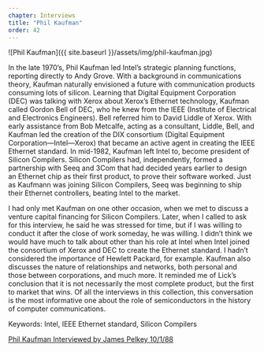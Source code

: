 ```yaml
---
chapter: Interviews
title: "Phil Kaufman"
order: 42
---
```


![Phil Kaufman]({{ site.baseurl }}/assets/img/phil-kaufman.jpg)

In the late 1970’s, Phil Kaufman led Intel’s strategic planning functions, reporting directly to Andy Grove. With a background in communications theory, Kaufman naturally envisioned a future with communication products consuming lots of silicon. Learning that Digital Equipment Corporation (DEC) was talking with Xerox about Xerox’s Ethernet technology, Kaufman called Gordon Bell of DEC, who he knew from the IEEE (Institute of Electrical and Electronics Engineers). Bell referred him to David Liddle of Xerox. With early assistance from Bob Metcalfe, acting as a consultant, Liddle, Bell, and Kaufman led the creation of the DIX consortium (Digital Equipment Corporation—Intel—Xerox) that became an active agent in creating the IEEE Ethernet standard. In mid-1982, Kaufman left Intel to, become president of Silicon Compilers. Silicon Compilers had, independently, formed a partnership with Seeq and 3Com that had decided years earlier to design an Ethernet chip as their first product, to prove their software worked. Just as Kaufmann was joining Silicon Compilers, Seeq was beginning to ship their Ethernet controllers, beating Intel to the market.

I had only met Kaufman on one other occasion, when we met to discuss a venture capital financing for Silicon Compilers. Later, when I called to ask for this interview, he said he was stressed for time, but if I was willing to conduct it after the close of work someday, he was willing. I didn’t think we would have much to talk about other than his role at Intel when Intel joined the consortium of Xerox and DEC to create the Ethernet standard. I hadn’t considered the importance of Hewlett Packard, for example. Kaufman also discusses the nature of relationships and networks, both personal and those between corporations, and much more. It reminded me of Lick’s conclusion that it is not necessarily the most complete product, but the first to market that wins. Of all the interviews in this collection, this conversation is the most informative one about the role of semiconductors in the history of computer communications.

Keywords: Intel, IEEE Ethernet standard, Silicon Compilers

[Phil Kaufman Interviewed by James Pelkey 10/1/88](https://archive.computerhistory.org/resources/access/text/2013/05/102746652-05-01-acc.pdf)

